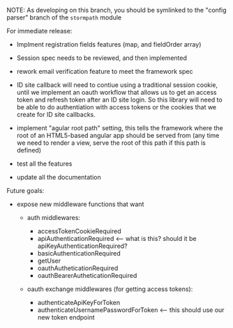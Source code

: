 NOTE: As developing on this branch, you should be symlinked
to the "config parser" branch of the `stormpath` module

For immediate release:

* Implment registration fields features (map, and fieldOrder array)

* Session spec needs to be reviewed, and then implemented

* rework email verification feature to meet the framework spec

* ID site callback will need to contiue using a traditional session
  cookie, until we implement an oauth workflow that allows us to get
  an access token and refresh token after an ID site login.  So this
  library will need to be able to do authentiation with access tokens
  or the cookies that we create for ID site callbacks.

* implement "agular root path" setting, this tells the framework where
  the root of an HTML5-based angular app should be served from (any time
  we need to render a view, serve the root of this path if this path
  is defined)

* test all the features

* update all the documentation


Future goals:

* expose new middleware functions that want
  * auth middlewares:
    * accessTokenCookieRequired
    * apiAuthenticationRequired    <-- what is this?  should it be apiKeyAuthenticationRequired?
    * basicAuthenticationRequired
    * getUser
    * oauthAutheticationRequired
    * oauthBearerAutheticationRequired

  * oauth exchange middlewares (for getting access tokens):

    * authenticateApiKeyForToken
    * authenticateUsernamePasswordForToken   <-- this should use our new token endpoint



